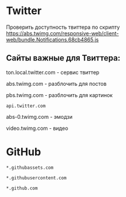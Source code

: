 # Twitter

Проверить доступность твиттера по скрипту https://abs.twimg.com/responsive-web/client-web/bundle.Notifications.68cb4865.js

## Сайты важные для Твиттера:
ton.local.twitter.com - сервис твиттер

abs.twimg.com - разблочить для постов

pbs.twimg.com - разблочить для картинок
```
api.twitter.com
```
abs-0.twimg.com - эмодзи

video.twimg.com - видео

# GitHub
```
*.githubassets.com
```
```
*.githubusercontent.com
```
```
*.github.com
```
